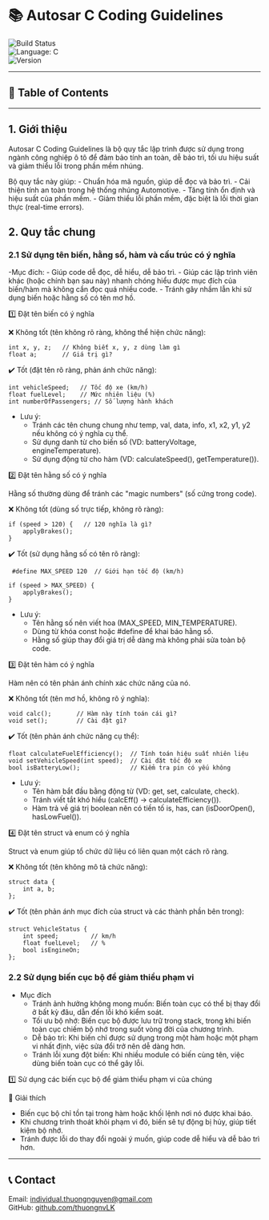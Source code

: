 #   📚 **Autosar C Coding Guidelines**

![Build Status](https://img.shields.io/badge/build-in%20progress-yellow)            
![Language: C](https://img.shields.io/badge/Language-C-yellow?logo=c&style=flat-square)   
![Version](https://img.shields.io/badge/Version-1.0-green?style=flat-square)  

---

## 📌 **Table of Contents**  

---
## 1. Giới thiệu

Autosar C Coding Guidelines là bộ quy tắc lập trình được sử dụng trong ngành công nghiệp ô tô để đảm bảo tính an toàn, dễ bảo trì, tối ưu hiệu suất và giảm thiểu lỗi trong phần mềm nhúng.

Bộ quy tắc này giúp:
    - Chuẩn hóa mã nguồn, giúp dễ đọc và bảo trì.
    - Cải thiện tính an toàn trong hệ thống nhúng Automotive.
    - Tăng tính ổn định và hiệu suất của phần mềm.
    - Giảm thiểu lỗi phần mềm, đặc biệt là lỗi thời gian thực (real-time errors).

## 2. Quy tắc chung

### 2.1 Sử dụng tên biến, hằng số, hàm và cấu trúc có ý nghĩa

-Mục đích:
    - Giúp code dễ đọc, dễ hiểu, dễ bảo trì.
    - Giúp các lập trình viên khác (hoặc chính bạn sau này) nhanh chóng hiểu được mục đích của biến/hàm mà không cần đọc quá nhiều code.
    - Tránh gây nhầm lẫn khi sử dụng biến hoặc hằng số có tên mơ hồ.

1️⃣ Đặt tên biến có ý nghĩa

❌ Không tốt (tên không rõ ràng, không thể hiện chức năng):

```
int x, y, z;   // Không biết x, y, z dùng làm gì
float a;       // Giá trị gì? 
```
✔️ Tốt (đặt tên rõ ràng, phản ánh chức năng):

```
int vehicleSpeed;   // Tốc độ xe (km/h)
float fuelLevel;    // Mức nhiên liệu (%)
int numberOfPassengers; // Số lượng hành khách
```
- Lưu ý:
    - Tránh các tên chung chung như temp, val, data, info, x1, x2, y1, y2 nếu không có ý nghĩa cụ thể.
    - Sử dụng danh từ cho biến số (VD: batteryVoltage, engineTemperature).
    - Sử dụng động từ cho hàm (VD: calculateSpeed(), getTemperature()).

2️⃣ Đặt tên hằng số có ý nghĩa

Hằng số thường dùng để tránh các "magic numbers" (số cứng trong code).

❌ Không tốt (dùng số trực tiếp, không rõ ràng):

```
if (speed > 120) {   // 120 nghĩa là gì?
    applyBrakes();
}
```
✔️ Tốt (sử dụng hằng số có tên rõ ràng):

```
 #define MAX_SPEED 120  // Giới hạn tốc độ (km/h)

if (speed > MAX_SPEED) {
    applyBrakes();
}
```

- Lưu ý:
    - Tên hằng số nên viết hoa (MAX_SPEED, MIN_TEMPERATURE).
    - Dùng từ khóa const hoặc #define để khai báo hằng số.
    - Hằng số giúp thay đổi giá trị dễ dàng mà không phải sửa toàn bộ code.

3️⃣ Đặt tên hàm có ý nghĩa

Hàm nên có tên phản ánh chính xác chức năng của nó.

❌ Không tốt (tên mơ hồ, không rõ ý nghĩa):

```
void calc();       // Hàm này tính toán cái gì?
void set();        // Cài đặt gì?
```

✔️ Tốt (tên phản ánh chức năng cụ thể):
```
float calculateFuelEfficiency();  // Tính toán hiệu suất nhiên liệu
void setVehicleSpeed(int speed);  // Cài đặt tốc độ xe
bool isBatteryLow();              // Kiểm tra pin có yếu không
```
- Lưu ý:
    - Tên hàm bắt đầu bằng động từ (VD: get, set, calculate, check).
    - Tránh viết tắt khó hiểu (calcEff() -> calculateEfficiency()).
    - Hàm trả về giá trị boolean nên có tiền tố is, has, can (isDoorOpen(), hasLowFuel()).

4️⃣ Đặt tên struct và enum có ý nghĩa

Struct và enum giúp tổ chức dữ liệu có liên quan một cách rõ ràng.

❌ Không tốt (tên không mô tả chức năng):

```
struct data {
    int a, b;
};
```
✔️ Tốt (tên phản ánh mục đích của struct và các thành phần bên trong):
```
struct VehicleStatus {
    int speed;         // km/h
    float fuelLevel;   // %
    bool isEngineOn;
};
```
### 2.2 Sử dụng biến cục bộ để giảm thiểu phạm vi
- Mục đích
    - Tránh ảnh hưởng không mong muốn: Biến toàn cục có thể bị thay đổi ở bất kỳ đâu, dẫn đến lỗi khó kiểm soát.
    - Tối ưu bộ nhớ: Biến cục bộ được lưu trữ trong stack, trong khi biến toàn cục chiếm bộ nhớ trong suốt vòng đời của chương trình.
    - Dễ bảo trì: Khi biến chỉ được sử dụng trong một hàm hoặc một phạm vi nhất định, việc sửa đổi trở nên dễ dàng hơn.
    - Tránh lỗi xung đột biến: Khi nhiều module có biến cùng tên, việc dùng biến toàn cục có thể gây lỗi.

1️⃣ Sử dụng các biến cục bộ để giảm thiểu phạm vi của chúng

📌 Giải thích

- Biến cục bộ chỉ tồn tại trong hàm hoặc khối lệnh nơi nó được khai báo.
- Khi chương trình thoát khỏi phạm vi đó, biến sẽ tự động bị hủy, giúp tiết kiệm bộ nhớ.
- Tránh được lỗi do thay đổi ngoài ý muốn, giúp code dễ hiểu và dễ bảo trì hơn.





---
## 📞 Contact
Email: individual.thuongnguyen@gmail.com    
GitHub: [github.com/thuongnvLK](https://github.com/thuongnvLK)